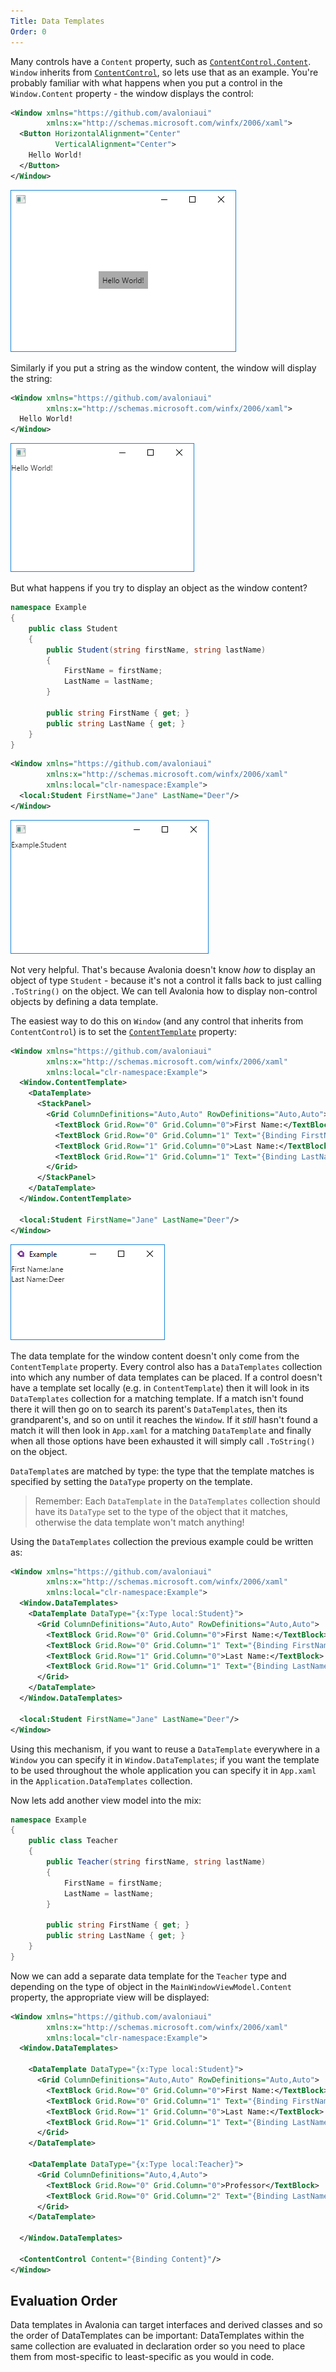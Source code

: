 ```yaml
---
Title: Data Templates
Order: 0
---
```

Many controls have a `Content` property, such as
[`ContentControl.Content`](/api/Avalonia.Controls/ContentControl/4B02A756). `Window` inherits from
[`ContentControl`](/docs/controls/contentcontrol), so lets use that as an example. You're probably
familiar with what happens when you put a control in the `Window.Content` property - the window
displays the control:

```xml
<Window xmlns="https://github.com/avaloniaui"
        xmlns:x="http://schemas.microsoft.com/winfx/2006/xaml">
  <Button HorizontalAlignment="Center"
          VerticalAlignment="Center">
    Hello World!
  </Button>
</Window>
```

![Hello World button](images/hello-world-button.png)

Similarly if you put a string as the window content, the window will display the string:

```xml
<Window xmlns="https://github.com/avaloniaui"
        xmlns:x="http://schemas.microsoft.com/winfx/2006/xaml">
  Hello World!
</Window>
```

![Hello World string](images/hello-world-string.png)

But what happens if you try to display an object as the window content?

```csharp
namespace Example
{
    public class Student
    {
        public Student(string firstName, string lastName)
        {
            FirstName = firstName;
            LastName = lastName;
        }

        public string FirstName { get; }
        public string LastName { get; }
    }
}
```

```xml
<Window xmlns="https://github.com/avaloniaui"
        xmlns:x="http://schemas.microsoft.com/winfx/2006/xaml"
        xmlns:local="clr-namespace:Example">
  <local:Student FirstName="Jane" LastName="Deer"/>
</Window>
```

![Student without DataTemplate](images/student-no-datatemplate.png)

Not very helpful. That's because Avalonia doesn't know _how_ to display an object of type `Student` -
because it's not a control it falls back to just calling `.ToString()` on the object. We can tell
Avalonia how to display non-control objects by defining a data template.

The easiest way to do this on `Window` (and any control that inherits from `ContentControl`) is to
set the [`ContentTemplate`](/api/Avalonia.Controls/ContentControl/7AA9343E) property:

```xml
<Window xmlns="https://github.com/avaloniaui"
        xmlns:x="http://schemas.microsoft.com/winfx/2006/xaml"
        xmlns:local="clr-namespace:Example">
  <Window.ContentTemplate>
    <DataTemplate>
      <StackPanel>
        <Grid ColumnDefinitions="Auto,Auto" RowDefinitions="Auto,Auto">
          <TextBlock Grid.Row="0" Grid.Column="0">First Name:</TextBlock>
          <TextBlock Grid.Row="0" Grid.Column="1" Text="{Binding FirstName}"/>
          <TextBlock Grid.Row="1" Grid.Column="0">Last Name:</TextBlock>
          <TextBlock Grid.Row="1" Grid.Column="1" Text="{Binding LastName}"/>
        </Grid>
      </StackPanel>
    </DataTemplate>
  </Window.ContentTemplate>

  <local:Student FirstName="Jane" LastName="Deer"/>
</Window>
```

![Student first and last name](images/student-first-last-name.png)

The data template for the window content doesn't only come from the `ContentTemplate` property.
Every control also has a `DataTemplates` collection into which any number of data templates can
be placed. If a control doesn't have a template set locally (e.g. in `ContentTemplate`) then it
will look in its `DataTemplates` collection for a matching template. If a match isn't found there
it will then go on to search its parent's `DataTemplates`, then its grandparent's, and so on until
it reaches the `Window`. If it _still_ hasn't found a match it will then look in `App.xaml` for
a matching `DataTemplate` and finally when all those options have been exhausted it will simply
call `.ToString()` on the object.

`DataTemplate`s are matched by type: the type that the template matches is specified by setting
the `DataType` property on the template.

> Remember: Each `DataTemplate` in the `DataTemplates` collection should have its `DataType` set
  to the type of the object that it matches, otherwise the data template won't match anything!

Using the `DataTemplates` collection the previous example could be written as:

```xml
<Window xmlns="https://github.com/avaloniaui"
        xmlns:x="http://schemas.microsoft.com/winfx/2006/xaml"
        xmlns:local="clr-namespace:Example">
  <Window.DataTemplates>
    <DataTemplate DataType="{x:Type local:Student}">
      <Grid ColumnDefinitions="Auto,Auto" RowDefinitions="Auto,Auto">
        <TextBlock Grid.Row="0" Grid.Column="0">First Name:</TextBlock>
        <TextBlock Grid.Row="0" Grid.Column="1" Text="{Binding FirstName}"/>
        <TextBlock Grid.Row="1" Grid.Column="0">Last Name:</TextBlock>
        <TextBlock Grid.Row="1" Grid.Column="1" Text="{Binding LastName}"/>
      </Grid>
    </DataTemplate>
  </Window.DataTemplates>

  <local:Student FirstName="Jane" LastName="Deer"/>
</Window>
```

Using this mechanism, if you want to reuse a `DataTemplate` everywhere in a `Window` you can
specify it in `Window.DataTemplates`; if you want the template to be used throughout the whole
application you can specify it in `App.xaml` in the `Application.DataTemplates` collection.

Now lets add another view model into the mix:

```csharp
namespace Example
{
    public class Teacher
    {
        public Teacher(string firstName, string lastName)
        {
            FirstName = firstName;
            LastName = lastName;
        }

        public string FirstName { get; }
        public string LastName { get; }
    }
}
```

Now we can add a separate data template for the `Teacher` type and depending on the type of object
in the `MainWindowViewModel.Content` property, the appropriate view will be displayed:

```xml
<Window xmlns="https://github.com/avaloniaui"
        xmlns:x="http://schemas.microsoft.com/winfx/2006/xaml"
        xmlns:local="clr-namespace:Example">
  <Window.DataTemplates>

    <DataTemplate DataType="{x:Type local:Student}">
      <Grid ColumnDefinitions="Auto,Auto" RowDefinitions="Auto,Auto">
        <TextBlock Grid.Row="0" Grid.Column="0">First Name:</TextBlock>
        <TextBlock Grid.Row="0" Grid.Column="1" Text="{Binding FirstName}"/>
        <TextBlock Grid.Row="1" Grid.Column="0">Last Name:</TextBlock>
        <TextBlock Grid.Row="1" Grid.Column="1" Text="{Binding LastName}"/>
      </Grid>
    </DataTemplate>

    <DataTemplate DataType="{x:Type local:Teacher}">
      <Grid ColumnDefinitions="Auto,4,Auto">
        <TextBlock Grid.Row="0" Grid.Column="0">Professor</TextBlock>
        <TextBlock Grid.Row="0" Grid.Column="2" Text="{Binding LastName}"/>
      </Grid>
    </DataTemplate>

  </Window.DataTemplates>

  <ContentControl Content="{Binding Content}"/>
</Window>
```

## Evaluation Order

Data templates in Avalonia can target interfaces and derived classes and so the order of
DataTemplates can be important: DataTemplates within the same collection are evaluated in
declaration order so you need to place them from most-specific to least-specific as you would
in code.
